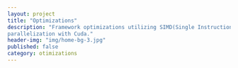 ```yaml
---
layout: project
title: "Optimizations"
description: "Framework optimizations utilizing SIMD(Single Instructions, Multiple Data) and
parallelization with Cuda."
header-img: "img/home-bg-3.jpg"
published: false
category: otimizations
---
```

